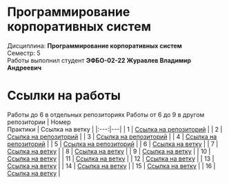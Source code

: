 # Программирование корпоративных систем
Дисциплина: **Программирование корпоративных систем** <br>
Семестр: 5 <br>
Работы выполнил студент **ЭФБО-02-22 Журавлев Владимир Андреевич** <br>
# Ссылки на работы
Работы до 6 в отдельных репозиториях
Работы от 6 до 9 в другом репозитории
| Номер<br>Практики | Ссылка на ветку |
|:---:|---|
| 1 | [Ссылка на репозиторий](https://github.com/Voldezhur/FlutterApp.git) |
| 2 | [Ссылка на репозиторий](https://github.com/Voldezhur/flutterAuthApp) |
| 3 | [Ссылка на репозиторий](https://github.com/Voldezhur/flutterMarketTest) |
| 4 | [Ссылка на репозиторий](https://github.com/Voldezhur/flutterPractice4) |
| 5 | [Ссылка на репозиторий](https://github.com/Voldezhur/flutterPractice5) |
| 6 | [Ссылка на ветку](https://github.com/Voldezhur/FlutterTestingGrounds/tree/Practice6) |
| 7 | [Ссылка на ветку](https://github.com/Voldezhur/FlutterTestingGrounds/tree/Practice7) |
| 8 | [Ссылка на ветку](https://github.com/Voldezhur/FlutterTestingGrounds/tree/Practice8) |
| 9 | [Ссылка на ветку](https://github.com/Voldezhur/FlutterTestingGrounds/tree/Practice9) |
| 10 | [Ссылка на ветку](https://github.com/Voldezhur/ModelStore/tree/Practice10) |
| 11 | [Ссылка на ветку](https://github.com/Voldezhur/ModelStore/tree/Practice11) |
| 12 | [Ссылка на ветку](https://github.com/Voldezhur/ModelStore/tree/Practice12) |
| 13 | [Ссылка на ветку](https://github.com/Voldezhur/ModelStore/tree/Practice13) |
| 14 | [Ссылка на ветку](https://github.com/Voldezhur/ModelStore/tree/Practice14) |
| 15 | [Ссылка на ветку](https://github.com/Voldezhur/ModelStore/tree/Practice15) |
| 16 | [Ссылка на ветку](https://github.com/Voldezhur/ModelStore/tree/Practice16) |